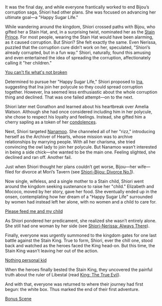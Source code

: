 <!-- title: Shiori Nyavella -->
<!-- status: Alive -->

It was the final day, and while everyone frantically worked to end Bijou’s corruption saga, Shiori had other plans. She was focused on advancing her ultimate goal—a "Happy Sugar Life."

While wandering around the kingdom, Shiori crossed paths with Bijou, who gifted her a Stain Hat, and, in a surprising twist, nominated her as the [Stain Prince](https://www.youtube.com/live/dTf0g5tqzBU?feature=shared&t=448). For most people, wearing the Stain Hat would have been alarming, as it caused corruption. But Shiori? She felt exactly the same. Even Nerissa, puzzled that the corruption cure didn’t work on her, speculated, "Shiori’s already corrupted, but in a fun way." Shiori, naturally, found this amusing and even entertained the idea of spreading the corruption, affectionately calling it "her children."

[You can't fix what's not broken](#embed:https://www.youtube.com/embed/dTf0g5tqzBU?si=RSHASwdQD5Os_E9z&start=687)

Determined to pursue her "Happy Sugar Life," Shiori proposed to [Ina](https://www.youtube.com/live/dTf0g5tqzBU?feature=shared&t=830), suggesting that Ina join her polycule so they could spread corruption together. However, Ina seemed less enthusiastic about the whole corruption thing and declined. That was one failed attempt—on to the next.

Shiori later met Gonathon and learned about his heartbreak over Amelia Watson. Although she had once considered including him in her polycule, she chose to respect his loyalty and feelings. Instead, she gifted him a cherry sapling as a token of her [condolences](https://www.youtube.com/live/dTf0g5tqzBU?feature=shared&t=1165).

Next, Shiori targeted [Nanamoo](https://www.youtube.com/live/dTf0g5tqzBU?feature=shared&t=1889). She channeled all of her "rizz," introducing herself as the Archiver of Hearts, whose mission was to archive relationships by marrying people. With all her charisma, she tried convincing the owl lady to join her polycule. But Nanamoo wasn’t interested in being a side chick—she wanted to be the main one. Feeling slighted, she declined and ran off. Another fail.

Just when Shiori thought her plans couldn’t get worse, Bijou—her wife—filed for divorce at Mori’s Tavern (see [Shiori-Bijou: Divorce No.1](#edge:shiori-bijou)).

Now single, wifeless, and a single mother to a Stain child, Shiori went around the kingdom seeking sustenance to raise her "child." Elizabeth and Mococo, moved by her story, gave her food. She eventually ended up in the onsen, contemplating how her dream of a "Happy Sugar Life" surrounded by women had instead left her alone, with no women and a child to care for.

[Please feed me and my child](#embed:https://www.youtube.com/live/dTf0g5tqzBU?feature=shared&t=3309)

As Shiori pondered her predicament, she realized she wasn’t entirely alone. She still had one woman by her side (see [Shiori-Nerissa: Always There](#edge:shiori-nerissa)).

Finally, everyone was urgently summoned to the kingdom gates for one last battle against the Stain King. True to form, Shiori, ever the chill one, stood back and watched as the heroes faced the King head-on. But this time, the Stain King wasn’t leaving her out of the action.

[Nothing personal kid](#embed:https://www.youtube.com/embed/dTf0g5tqzBU?si=vCsybv_p8YdnCMWU&start=4968)

When the heroes finally bested the Stain King, they uncovered the painful truth about the ruler of Libestal (read [King: The True Evil](#node:king-of-libestal)).

And with that, everyone was returned to where their journey had first begun: the white box. Thus marked the end of their first adventure.

[Bonus Scene](#embed:https://www.youtube.com/live/dTf0g5tqzBU?feature=shared&t=6723)